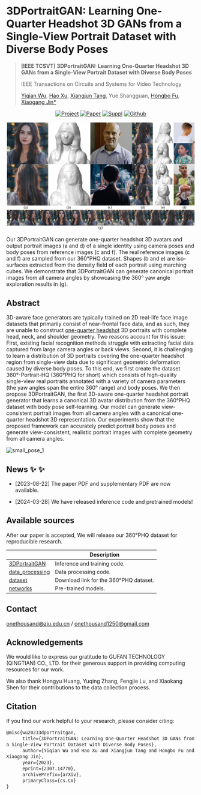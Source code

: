 # 3DPortraitGAN: Learning One-Quarter Headshot 3D GANs from a Single-View Portrait Dataset with Diverse Body Poses


> **[IEEE TCSVT] 3DPortraitGAN: Learning One-Quarter Headshot 3D GANs from a Single-View Portrait Dataset with Diverse Body Poses**
>
> IEEE Transactions on Circuits and Systems for Video Technology
> 
> [Yiqian Wu](https://onethousandwu.com/), [Hao Xu](https://xh38.github.io/), [Xiangjun Tang](https://yuyujunjun.github.io/), Yue Shangguan, [Hongbo Fu](http://sweb.cityu.edu.hk/hongbofu/publications.html), [Xiaogang Jin*](http://www.cad.zju.edu.cn/home/jin)

<div align="center">

[![Project](https://img.shields.io/badge/3DPortraitGAN-1?label=Project&color=8B93FF)](https://onethousandwu.com/3DPortraitGAN.github.io/)
[![Paper](https://img.shields.io/badge/Main%20Paper-1?color=58A399)](https://ieeexplore.ieee.org/document/11072208)
[![Suppl](https://img.shields.io/badge/Supplementary-1?color=378CE7)](https://drive.google.com/file/d/16aNE5USZ0U32bgGJS1G5xWrY0oIMTfre/view?usp=sharing)
[![Github](https://img.shields.io/github/stars/oneThousand1000/3DPortraitGAN)](https://github.com/oneThousand1000/3DPortraitGAN)

</div>





![teaser](./imgs/teaser.jpg)

Our 3DPortraitGAN can generate one-quarter headshot 3D avatars and output portrait images (a and d) of a single identity using camera poses and body poses from reference images (c and f). The real reference images (c and f) are sampled from our 360°PHQ dataset. Shapes (b and e) are iso-surfaces extracted from the density field of each portrait using marching cubes. We demonstrate that 3DPortraitGAN can generate canonical portrait images from all camera angles by showcasing the 360° yaw angle exploration results in (g).



## Abstract

3D-aware face generators are typically trained on 2D real-life face image datasets that primarily consist of near-frontal face data, and as such, they are unable to construct [one-quarter headshot](https://www.backstage.com/magazine/article/types-of-headshots-75557/) 3D portraits with complete head, neck, and shoulder geometry. Two reasons account for this issue: First, existing facial recognition methods struggle with extracting facial data captured from large camera angles or back views. Second, it is challenging to learn a distribution of 3D portraits covering the one-quarter headshot region from single-view data due to significant geometric deformation caused by diverse body poses. To this end, we first create the dataset 360°-Portrait-HQ (360°PHQ for short) which consists of high-quality single-view real portraits annotated with a variety of camera parameters (the yaw angles span the entire 360° range) and body poses. We then propose 3DPortraitGAN, the first 3D-aware one-quarter headshot portrait generator that learns a canonical 3D avatar distribution from the 360°PHQ dataset with body pose self-learning. Our model can generate view-consistent portrait images from all camera angles with a canonical one-quarter headshot 3D representation. Our experiments show that the proposed framework can accurately predict portrait body poses and generate view-consistent, realistic portrait images with complete geometry from all camera angles.  

![small_pose_1](./imgs/img.gif)



## News  ✨ ✨ 

- [2023-08-22] The paper PDF and supplementary PDF are now available.

- [2024-03-28] We have released inference code and pretrained models!

  



## Available sources 

After our paper is accepted, We will release our 360°PHQ dataset for reproducible research.

|                                                              | Description                            |
| ------------------------------------------------------------ | -------------------------------------- |
| [3DPortraitGAN](https://github.com/oneThousand1000/3DPortraitGAN/tree/main/3DPortraitGAN) | Inference and training code.           |
| [data_processing](https://github.com/oneThousand1000/3DPortraitGAN/tree/main/data_processing) | Data processing code.                  |
| [dataset](https://github.com/oneThousand1000/3DPortraitGAN/tree/main/dataset) | Download link for the 360°PHQ dataset. |
| [networks](https://github.com/oneThousand1000/3DPortraitGAN/tree/main/networks) | Pre-trained models.                    |



## Contact

 [onethousand@zju.edu.cn](mailto:onethousand@zju.edu.cn) / [onethousand1250@gmail.com](mailto:onethousand1250@gmail.com)



## Acknowledgements

We would like to express our gratitude to GUFAN TECHNOLOGY  (QINGTIAN) CO., LTD. for their generous support in providing computing resources for our work. 

We also thank Hongyu Huang, Yuqing Zhang, Fengjie Lu, and Xiaokang Shen for their contributions to the data collection process.



## Citation

If you find our work helpful to your research, please consider citing:

```
@misc{wu20233dportraitgan,
      title={3DPortraitGAN: Learning One-Quarter Headshot 3D GANs from a Single-View Portrait Dataset with Diverse Body Poses}, 
      author={Yiqian Wu and Hao Xu and Xiangjun Tang and Hongbo Fu and Xiaogang Jin},
      year={2023},
      eprint={2307.14770},
      archivePrefix={arXiv},
      primaryClass={cs.CV}
}
```



